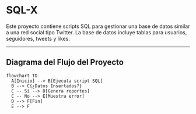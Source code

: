 # SQL-X

Este proyecto contiene scripts SQL para gestionar una base de datos similar a una red social tipo Twitter. La base de datos incluye tablas para usuarios, seguidores, tweets y likes.

---

## Diagrama del Flujo del Proyecto

```mermaid
flowchart TD
  A[Inicio] --> B[Ejecuta script SQL]
  B --> C{¿Datos Insertados?}
  C -- Sí --> D[Genera reportes]
  C -- No --> E[Muestra error]
  D --> F[Fin]
  E --> F
